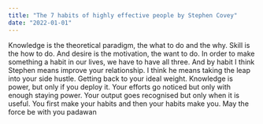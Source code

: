 ```yaml
---
title: "The 7 habits of highly effective people by Stephen Covey"
date: "2022-01-01"
---
```


Knowledge is the theoretical paradigm, the what to do and the why. Skill is the how to do. And desire is the motivation, the want to do. In order to make something a habit in our lives, we have to have all three.
And by habit I think Stephen means improve your relationship. I think he means taking the leap into your side hustle. Getting back to your ideal weight. Knowledge is power, but only if you deploy it. Your efforts go noticed but only with enough staying power. Your output goes recognised but only when it is useful. You first make your habits and then your habits make you. May the force be with you padawan
